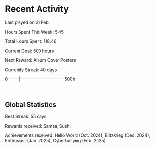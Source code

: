 # Recent Activity
Last played on 21 Feb  

Hours Spent This Week: 5.45  

Total Hours Spent: 118.46  

Current Goal: 500 hours  

Next Reward: Album Cover Posters 

Currently Streak: 40 days 

0 -----|---------------------- 500h  
<br><br>

## Global Statistics
Best Streak: 55 days

Rewards received: Samsa, Sushi

Achievements received: Hello World (Oct. 2024), Blitzkrieg (Dec. 2024), Enthusiast (Jan. 2025), Cyberbullying (Feb. 2025)
